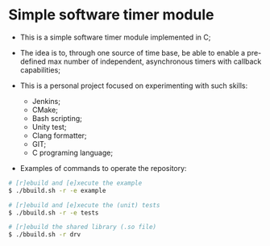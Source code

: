# Simple software timer module

- This is a simple software timer module implemented in C;
- The idea is to, through one source of time base, be able to enable a pre-defined max number of independent, asynchronous timers with callback capabilities;
- This is a personal project focused on experimenting with such skills:
    - Jenkins;
    - CMake;
    - Bash scripting;
    - Unity test;
    - Clang formatter;
    - GIT;
    - C programing language;

- Examples of commands to operate the repository:

```bash
# [r]ebuild and [e]xecute the example
$ ./bbuild.sh -r -e example

# [r]ebuild and [e]xecute the (unit) tests
$ ./bbuild.sh -r -e tests

# [r]ebuild the shared library (.so file)
$ ./bbuild.sh -r drv
```